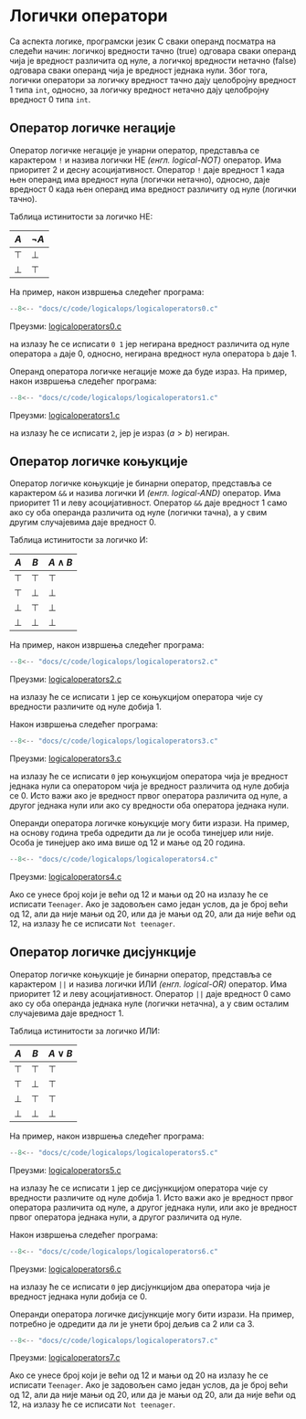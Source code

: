 # Логички оператори

Са аспекта логике, програмски језик C сваки операнд посматра на следећи начин:
логичкој вредности тачно (true) одговара сваки операнд чија је вредност
различита од нуле, а логичкој вредности нетачно (false) одговара сваки операнд
чија је вредност једнака нули. Због тога, логички оператори за логичку вредност
тачно дају целобројну вредност $1$ типа `int`, односно, за логичку вредност
нетачно дају целобројну вредност $0$ типа `int`.

## Оператор логичке негације

Оператор логичке негације је унарни оператор, представља се карактером `!` и
назива логички НЕ *(енгл. logical-NOT)* оператор. Има приоритет 2 и десну
асоцијативност. Оператор `!` даје вредност $1$ када њен операнд има вредност
нула (логички нетачно), односно, даје вредност $0$ када њен операнд има
вредност различиту од нуле (логички тачно).

Таблица истинитости за логичко НЕ:

| $A$    | $\neg A$ |
|--------|----------|
| $\top$ | $\bot$   |
| $\bot$ | $\top$   |

На пример, након извршења следећег програма:

```c
--8<-- "docs/c/code/logicalops/logicaloperators0.c"
```

Преузми: [logicaloperators0.c](code/logicalops/logicaloperators0.c)

на излазу ће се исписати `0 1` јер негирана вредност различита од нуле
оператора `a` даје $0$, односно, негирана вредност нула оператора `b` даје $1$.

Операнд оператора логичке негације може да буде израз. На пример, након
извршења следећег програма:

```c
--8<-- "docs/c/code/logicalops/logicaloperators1.c"
```

Преузми: [logicaloperators1.c](code/logicalops/logicaloperators1.c)

на излазу ће се исписати `2`, јер је израз $(a>b)$ негиран.

## Оператор логичке коњукције

Оператор логичке коњукције је бинарни оператор, представља се карактером `&&` и
назива логички И *(енгл. logical-AND)* оператор. Има приоритет 11 и леву
асоцијативност. Оператор `&&` даје вредност $1$ само ако су оба операнда
различита од нуле (логички тачна), а у свим другим случајевима даје вредност
$0$.

Таблица истинитости за логичко И:

| $A$    |$B$     | $A \land B$ |
|--------|--------|-------------|
| $\top$ | $\top$ | $\top$      |
| $\top$ | $\bot$ | $\bot$      |
| $\bot$ | $\top$ | $\bot$      |
| $\bot$ | $\bot$ | $\bot$      |

На пример, након извршења следећег програма:

```c
--8<-- "docs/c/code/logicalops/logicaloperators2.c"
```

Преузми: [logicaloperators2.c](code/logicalops/logicaloperators2.c)

на излазу ће се исписати `1` јер се коњукцијом оператора чије су вредности
различите од нуле добија $1$.

Након извршења следећег програма:

```c
--8<-- "docs/c/code/logicalops/logicaloperators3.c"
```

Преузми: [logicaloperators3.c](code/logicalops/logicaloperators3.c)

на излазу ће се исписати `0` јер коњукцијом оператора чија је вредност једнака
нули са оператором чија је вредност различита од нуле добија се $0$. Исто важи
ако је вредност првог оператора различита од нуле, а другог једнака нули или
ако су вредности оба оператора једнака нули.

Операнди оператора логичке коњукције могу бити изрази. На пример, на основу
година треба одредити да ли је особа тинејџер или није. Особа је тинејџер ако
има више од 12 и мање од 20 година.

```c
--8<-- "docs/c/code/logicalops/logicaloperators4.c"
```

Преузми: [logicaloperators4.c](code/logicalops/logicaloperators4.c)

Ако се унесе број који је већи од 12 и мањи од 20 на излазу ће се исписати
`Teenager`. Ако је задовољен само један услов, да је број већи од 12, али да
није мањи од 20, или да је мањи од 20, али да није већи од 12, на излазу ће се
исписати `Not teenager`.

## Оператор логичке дисјункције

Оператор логичке коњукције је бинарни оператор, представља се карактером `||` и
назива логички ИЛИ *(енгл. logical-OR)* оператор. Има приоритет 12 и леву
асоцијативност. Оператор `||` даје вредност $0$ само ако су оба операнда
једнака нуле (логички нетачна), а у свим осталим случајевима даје вредност
$1$.

Таблица истинитости за логичко ИЛИ:

| $A$    |$B$     | $A \lor B$ |
|--------|--------|------------|
| $\top$ | $\top$ | $\top$     |
| $\top$ | $\bot$ | $\top$     |
| $\bot$ | $\top$ | $\top$     |
| $\bot$ | $\bot$ | $\bot$     |

На пример, након извршења следећег програма:

```c
--8<-- "docs/c/code/logicalops/logicaloperators5.c"
```

Преузми: [logicaloperators5.c](code/logicalops/logicaloperators5.c)

на излазу ће се исписати `1` јер се дисјункцијом оператора чије су вредности
различите од нуле добија $1$. Исто важи ако је вредност првог оператора
различита од нуле, а другог једнака нули, или ако је вредност првог оператора
једнака нули, а другог различита од нуле.

Након извршења следећег програма:

```c
--8<-- "docs/c/code/logicalops/logicaloperators6.c"
```

Преузми: [logicaloperators6.c](code/logicalops/logicaloperators6.c)

на излазу ће се исписати `0` јер дисјункцијом два оператора чија је вредност
једнака нули добија се $0$.

Операнди оператора логичке дисјункције могу бити изрази. На пример, потребно је
одредити да ли је унети број дељив са $2$ или са $3$.

```c
--8<-- "docs/c/code/logicalops/logicaloperators7.c"
```

Преузми: [logicaloperators7.c](code/logicalops/logicaloperators7.c)

Ако се унесе број који је већи од 12 и мањи од 20 на излазу ће се исписати
`Teenager`. Ако је задовољен само један услов, да је број већи од 12, али да
није мањи од 20, или да је мањи од 20, али да није већи од 12, на излазу ће се
исписати `Not teenager`.
